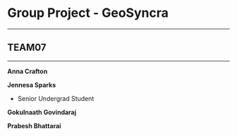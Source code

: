 # Group Project - GeoSyncra
_____________________________________

## TEAM07 
_____________________________________

**Anna Crafton**

**Jennesa Sparks**
- Senior Undergrad Student

**Gokulnaath Govindaraj**

**Prabesh Bhattarai**
